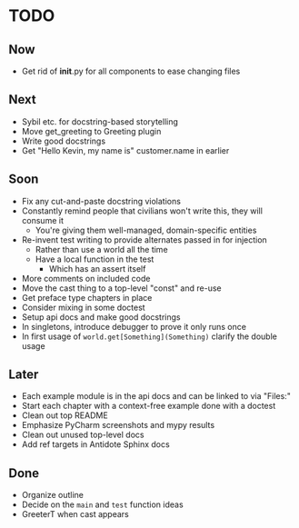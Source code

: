 # TODO

## Now

- Get rid of **init**.py for all components to ease changing files

## Next

- Sybil etc. for docstring-based storytelling
- Move get_greeting to Greeting plugin
- Write good docstrings
- Get "Hello Kevin, my name is" customer.name in earlier

## Soon

- Fix any cut-and-paste docstring violations
- Constantly remind people that civilians won't write this, they will consume it
  - You're giving them well-managed, domain-specific entities
- Re-invent test writing to provide alternates passed in for injection
  - Rather than use a world all the time
  - Have a local function in the test
    - Which has an assert itself
- More comments on included code
- Move the cast thing to a top-level "const" and re-use
- Get preface type chapters in place
- Consider mixing in some doctest
- Setup api docs and make good docstrings
- In singletons, introduce debugger to prove it only runs once
- In first usage of `world.get[Something](Something)` clarify the double usage

## Later

- Each example module is in the api docs and can be linked to via "Files:"
- Start each chapter with a context-free example done with a doctest
- Clean out top README
- Emphasize PyCharm screenshots and mypy results
- Clean out unused top-level docs
- Add ref targets in Antidote Sphinx docs

## Done

- Organize outline
- Decide on the `main` and `test` function ideas
- GreeterT when cast appears

